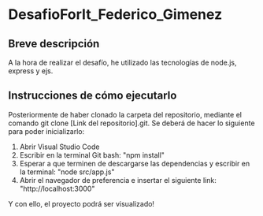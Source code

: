 # DesafioForIt_Federico_Gimenez
## Breve descripción
   A la hora de realizar el desafío, he utilizado las tecnologías de node.js, express y ejs.

## Instrucciones de cómo ejecutarlo
Posteriormente de haber clonado la carpeta del repositorio, mediante el comando git clone [Link del repositorio].git. Se deberá de hacer lo siguiente para poder inicializarlo:
1. Abrir Visual Studio Code
2. Escribir en la terminal Git bash: "npm install"
3. Esperar a que terminen de descargarse las dependencias y escribir en la terminal: "node src/app.js"
4. Abrir el navegador de preferencia e insertar el siguiente link: "http://localhost:3000"

Y con ello, el proyecto podrá ser visualizado!
